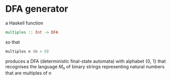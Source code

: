 # DFA generator
a Haskell function 
```Haskell
multiples :: Int -> DFA
```
so that
```Haskell
multiples n (n > 0)
```
produces a DFA (deterministic final-state automata) with alphabet {0, 1} that recognises the language $M_n$ of binary strings representing natural numbers that are multiples of n